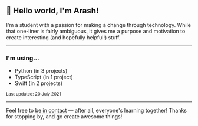 
## 👋 Hello world, I'm Arash!

I'm a student with a passion for making a change through technology. While that one-liner is fairly ambiguous, it gives me a purpose and motivation to create interesting (and hopefully helpful!) stuff.

---

### I'm using...

- Python (in 3 projects)
- TypeScript (in 1 project)
- Swift (in 2 projects)

<sub>Last updated: 20 July 2021</sub>

---

Feel free to <a href="mailto:hello@arashnrim.me" target="_blank" rel="noreferrer">be in contact</a> — after all, everyone's learning together! Thanks for stopping by, and go create awesome things!
